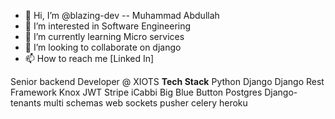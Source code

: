 - 👋 Hi, I’m @blazing-dev -- Muhammad Abdullah
- 👀 I’m interested in Software Engineering
- 🌱 I’m currently learning Micro services
- 💞️ I’m looking to collaborate on django
- 📫 How to reach me [Linked In]

<!---
blazing-dev/blazing-dev is a ✨ special ✨ repository because its `README.md` (this file) appears on your GitHub profile.
You can click the Preview link to take a look at your changes.
--->
Senior backend Developer @ XIOTS
**Tech Stack**
Python Django Django Rest Framework Knox JWT Stripe iCabbi Big Blue Button Postgres Django-tenants multi schemas web sockets pusher celery heroku
